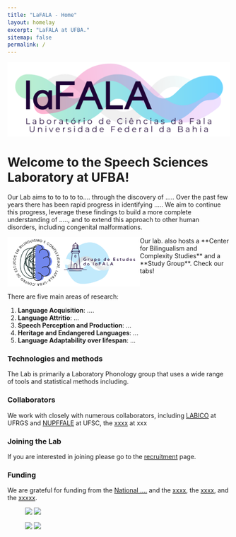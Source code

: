 ```yaml
---
title: "LaFALA - Home"
layout: homelay
excerpt: "LaFALA at UFBA."
sitemap: false
permalink: /
---
```


<p align="left">
  <img src="/images/lafala1.png" width="650"/>
</p>

# Welcome to the Speech Sciences Laboratory at UFBA!

Our Lab aims to to to to to....  through the discovery of ..... Over the past few years there has been rapid progress in identifying ..... We aim to continue this progress, leverage these findings to build a more complete understanding of ....., and to extend this approach to other human disorders, including congenital malformations.

<img align="left" src="/images/centro-grupo.png" width="300">
Our lab. also hosts a **Center for Bilingualism and Complexity Studies** and a **Study Group**. Check our tabs!
<br clear="left"/>


There are five main areas of research:

1. **Language Acquisition**: ....
2. **Language Attritio**: ...
3. **Speech Perception and Production**: ...
4. **Heritage and Endangered Languages**: ...
5. **Language Adaptability over lifespan**: ...
### Technologies and methods
The Lab is primarily a Laboratory Phonology group that uses a wide range of tools and statistical methods including.

### Collaborators
We work with closely with numerous collaborators, including [LABICO](https://www.mstatelab.com/) at UFRGS and [NUPFFALE](https://benderlab.ucsf.edu/lab-members) at UFSC, the [xxxx](https://www.psychiatry.pitt.edu/about-us/our-people/faculty/bernie-j-devlin-phd) at xxx

### Joining the Lab
If you are interested in joining please go to the [recruitment](recruitment) page.

### Funding
We are grateful for funding from the [National ....](https://www.nimh.nih.gov/) and the [xxxx](https://www.sfari.org/), the [xxxx](https://autismsciencefoundation.org/), and the [xxxxx](https://www.bbrfoundation.org/).

<figure class="third">
<img src="{{ site.url }}{{ site.baseurl }}/images/logopic/Logo_NIMH.png" style="width: 200px">	<img src="{{ site.url }}{{ site.baseurl }}/images/logopic/Logo_SFARI.png" style="width: 200px">

<img src="{{ site.url }}{{ site.baseurl }}/images/logopic/Logo_ASF.jpeg" style="width: 200px"> <img src="{{ site.url }}{{ site.baseurl }}/images/logopic/Logo_BBRF.png" style="width: 200px">
</figure>


